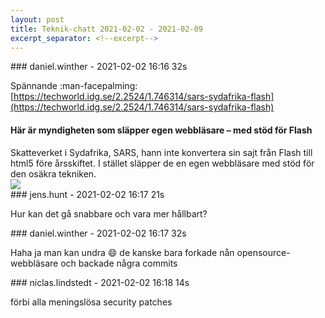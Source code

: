 ```yaml
---
layout: post
title: Teknik-chatt 2021-02-02 - 2021-02-09
excerpt_separator: <!--excerpt-->
---
```

<section class="message" markdown="1">
### daniel.winther - 2021-02-02 16:16 32s

Spännande :man-facepalming:  [https://techworld.idg.se/2.2524/1.746314/sars-sydafrika-flash](https://techworld.idg.se/2.2524/1.746314/sars-sydafrika-flash)

<div class="attachment"><h4>Här är myndigheten som släpper egen webbläsare – med stöd för Flash</h4><div class="text">Skatteverket i Sydafrika, SARS, hann inte konvertera sin sajt från Flash till html5 före årsskiftet. I stället släpper de en egen webbläsare med stöd för den osäkra tekniken.</div>
<a href="https://techworld.idg.se/2.2524/1.746314/sars-sydafrika-flash"><div class="linkdiv"><img src="/assets/blogAssets/Här är myndigheten som släpper egen webbläsare – med stöd för Flash" fallback="Här är myndigheten som släpper egen webbläsare – med stöd för Flash"/></div></a></div>
    
</section>
<section class="message" markdown="1">
### jens.hunt - 2021-02-02 16:17 21s

Hur kan det gå snabbare och vara mer hållbart?
</section>
<section class="message" markdown="1">
### daniel.winther - 2021-02-02 16:17 32s

Haha ja man kan undra 😄
de kanske bara forkade nån opensource-webbläsare och backade några commits
</section>
<section class="message" markdown="1">
### niclas.lindstedt - 2021-02-02 16:18 14s

förbi alla meningslösa security patches

<!--excerpt-->
</section>
